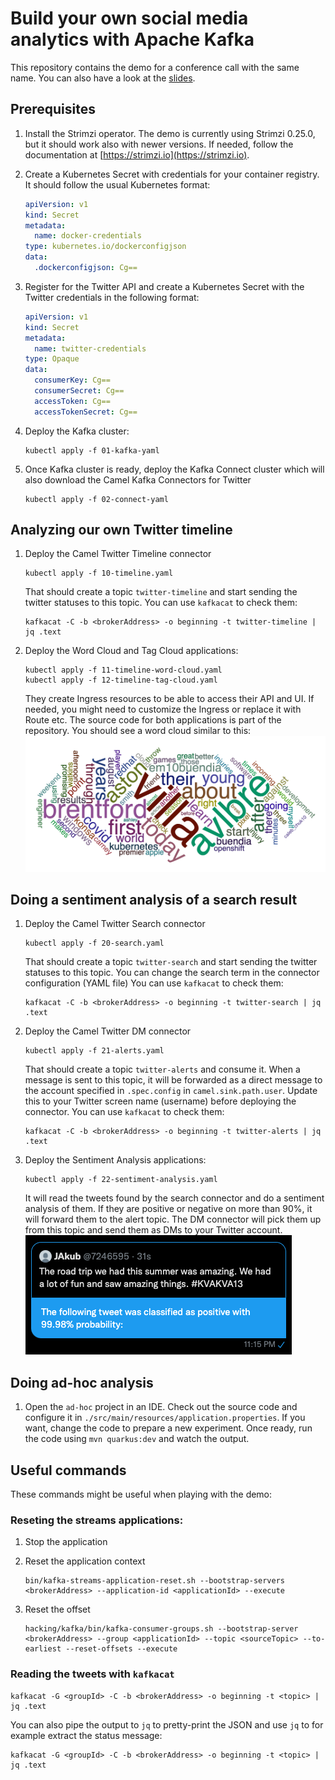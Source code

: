 # Build your own social media analytics with Apache Kafka

This repository contains the demo for a conference call with the same name.
You can also have a look at the [slides](https://docs.google.com/presentation/d/18bmiZagwrAe8fnuuyBs45l1U5OHIGwK9pjLALpcC23E/edit?usp=sharing).

## Prerequisites

1) Install the Strimzi operator.
   The demo is currently using Strimzi 0.25.0, but it should work also with newer versions.
   If needed, follow the documentation at [https://strimzi.io](https://strimzi.io).

2) Create a Kubernetes Secret with credentials for your container registry.
   It should follow the usual Kubernetes format:
   ```yaml
   apiVersion: v1
   kind: Secret
   metadata:
     name: docker-credentials
   type: kubernetes.io/dockerconfigjson
   data:
     .dockerconfigjson: Cg==
   ```

3) Register for the Twitter API and create a Kubernetes Secret with the Twitter credentials in the following format:
   ```yaml
   apiVersion: v1
   kind: Secret
   metadata:
     name: twitter-credentials
   type: Opaque
   data:
     consumerKey: Cg==
     consumerSecret: Cg==
     accessToken: Cg==
     accessTokenSecret: Cg==
   ```

4) Deploy the Kafka cluster:
   ```
   kubectl apply -f 01-kafka-yaml
   ```

5) Once Kafka cluster is ready, deploy the Kafka Connect cluster which will also download the Camel Kafka Connectors for Twitter
   ```
   kubectl apply -f 02-connect-yaml
   ```

## Analyzing our own Twitter timeline

1) Deploy the Camel Twitter Timeline connector
   ```
   kubectl apply -f 10-timeline.yaml
   ```
   That should create a topic `twitter-timeline` and start sending the twitter statuses to this topic.
   You can use `kafkacat` to check them:
   ```
   kafkacat -C -b <brokerAddress> -o beginning -t twitter-timeline | jq .text
   ```

2) Deploy the Word Cloud and Tag Cloud applications:
   ```
   kubectl apply -f 11-timeline-word-cloud.yaml
   kubectl apply -f 12-timeline-tag-cloud.yaml
   ```
   They create Ingress resources to be able to access their API and UI.
   If needed, you might need to customize the Ingress or replace it with Route etc.
   The source code for both applications is part of the repository.
   You should see a word cloud similar to this:
   ![Word Cloud](assets/word-cloud.png)

## Doing a sentiment analysis of a search result

1) Deploy the Camel Twitter Search connector
   ```
   kubectl apply -f 20-search.yaml
   ```
   That should create a topic `twitter-search` and start sending the twitter statuses to this topic.
   You can change the search term in the connector configuration (YAML file)
   You can use `kafkacat` to check them:
   ```
   kafkacat -C -b <brokerAddress> -o beginning -t twitter-search | jq .text
   ```

2) Deploy the Camel Twitter DM connector
   ```
   kubectl apply -f 21-alerts.yaml
   ```
   That should create a topic `twitter-alerts` and consume it.
   When a message is sent to this topic, it will be forwarded as a direct message to the account specified in `.spec.config` in `camel.sink.path.user`.
   Update this to your Twitter screen name (username) before deploying the connector.
   You can use `kafkacat` to check them:
   ```
   kafkacat -C -b <brokerAddress> -o beginning -t twitter-alerts | jq .text
   ```

3) Deploy the Sentiment Analysis applications:
   ```
   kubectl apply -f 22-sentiment-analysis.yaml
   ```
   It will read the tweets found by the search connector and do a sentiment analysis of them.
   If they are positive or negative on more than 90%, it will forward them to the alert topic.
   The DM connector will pick them up from this topic and send them as DMs to your Twitter account.
   ![Sentiment Analysis](assets/sentiment-analysis.png)

## Doing ad-hoc analysis

1) Open the `ad-hoc` project in an IDE.
   Check out the source code and configure it in `./src/main/resources/application.properties`.
   If you want, change the code to prepare a new experiment.
   Once ready, run the code using `mvn quarkus:dev` and watch the output.

## Useful commands

These commands might be useful when playing with the demo:

### Reseting the streams applications:

1) Stop the application

2) Reset the application context
   ```
   bin/kafka-streams-application-reset.sh --bootstrap-servers <brokerAddress> --application-id <applicationId> --execute
   ```

3) Reset the offset
   ```
   hacking/kafka/bin/kafka-consumer-groups.sh --bootstrap-server <brokerAddress> --group <applicationId> --topic <sourceTopic> --to-earliest --reset-offsets --execute
   ```

### Reading the tweets with `kafkacat`

```
kafkacat -G <groupId> -C -b <brokerAddress> -o beginning -t <topic> | jq .text
```

You can also pipe the output to `jq` to pretty-print the JSON and use `jq` to for example extract the status message:

```
kafkacat -G <groupId> -C -b <brokerAddress> -o beginning -t <topic> | jq .text
```